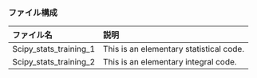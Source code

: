 ### ファイル構成

|ファイル名 |説明                         |
|:--        |:--                          |
|Scipy_stats_training_1      |This is an elementary statistical code.    |
|Scipy_stats_training_2      |This is an elementary integral code.   |
